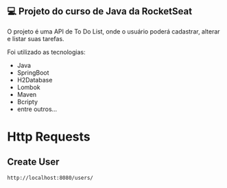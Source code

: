 ## 💻 Projeto do curso de Java da RocketSeat

O projeto é uma API de To Do List, onde o usuário poderá cadastrar, alterar e listar suas tarefas.

Foi utilizado as tecnologias:
- Java
- SpringBoot
- H2Database
- Lombok
- Maven
- Bcripty
- entre outros...


# Http Requests
## Create User
```md
http://localhost:8080/users/
```

